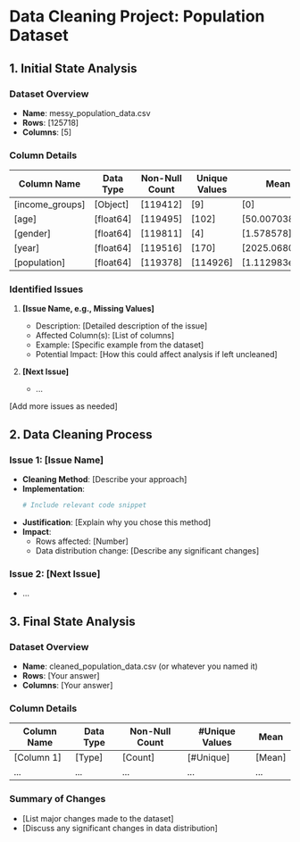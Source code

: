 # Data Cleaning Project: Population Dataset

## 1. Initial State Analysis

### Dataset Overview
- **Name**: messy_population_data.csv
- **Rows**: [125718]
- **Columns**: [5]

### Column Details
| Column Name      | Data Type   | Non-Null Count | Unique Values |  Mean         |
|------------------|-------------|----------------|---------------|---------------|
| [income_groups]  | [Object]    | [119412]       | [9]           | [0]           |
| [age]            | [float64]   | [119495]       | [102]         | [50.007038]   |
| [gender]         | [float64]   | [119811]       | [4]           | [1.578578]    |
| [year]           | [float64]   | [119516]       | [170]         | [2025.068049] |
| [population]     | [float64]   | [119378]       | [114926]      | [1.112983e+08]|


### Identified Issues

1. **[Issue Name, e.g., Missing Values]**
   - Description: [Detailed description of the issue]
   - Affected Column(s): [List of columns]
   - Example: [Specific example from the dataset]
   - Potential Impact: [How this could affect analysis if left uncleaned]

2. **[Next Issue]**
   - ...

[Add more issues as needed]

## 2. Data Cleaning Process

### Issue 1: [Issue Name]
- **Cleaning Method**: [Describe your approach]
- **Implementation**:
  ```python
  # Include relevant code snippet
  ```
- **Justification**: [Explain why you chose this method]
- **Impact**: 
  - Rows affected: [Number]
  - Data distribution change: [Describe any significant changes]

### Issue 2: [Next Issue]
- ...


## 3. Final State Analysis

### Dataset Overview
- **Name**: cleaned_population_data.csv (or whatever you named it)
- **Rows**: [Your answer]
- **Columns**: [Your answer]

### Column Details
| Column Name | Data Type | Non-Null Count | #Unique Values |  Mean  |
|-------------|-----------|----------------|----------------|--------|
| [Column 1]  | [Type]    | [Count]        | [#Unique]      | [Mean] |
| ...         | ...       | ...            | ...            | ...    |

### Summary of Changes
- [List major changes made to the dataset]
- [Discuss any significant changes in data distribution]